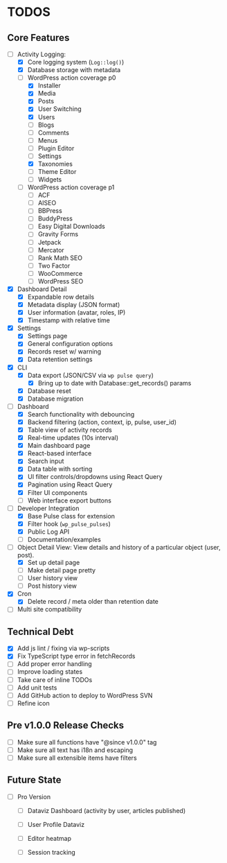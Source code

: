 # TODOS

## Core Features

- [ ] Activity Logging:
    - [x] Core logging system (`Log::log()`)
    - [x] Database storage with metadata
    - [ ] WordPress action coverage p0
        - [x] Installer
        - [x] Media
        - [x] Posts
        - [x] User Switching
        - [x] Users
        - [ ] Blogs
        - [ ] Comments
        - [ ] Menus
        - [ ] Plugin Editor
        - [ ] Settings
        - [x] Taxonomies
        - [ ] Theme Editor
        - [ ] Widgets
    - [ ] WordPress action coverage p1
        - [ ] ACF
        - [ ] AISEO
        - [ ] BBPress
        - [ ] BuddyPress
        - [ ] Easy Digital Downloads
        - [ ] Gravity Forms
        - [ ] Jetpack
        - [ ] Mercator
        - [ ] Rank Math SEO
        - [ ] Two Factor
        - [ ] WooCommerce
        - [ ] WordPress SEO
- [x] Dashboard Detail
    - [x] Expandable row details
    - [x] Metadata display (JSON format)
    - [x] User information (avatar, roles, IP)
    - [x] Timestamp with relative time
- [x] Settings
    - [x] Settings page
    - [x] General configuration options
    - [x] Records reset w/ warning
    - [x] Data retention settings
- [x] CLI
    - [x] Data export (JSON/CSV via `wp pulse query`)
        - [x] Bring up to date with Database::get_records() params
    - [x] Database reset
    - [x] Database migration
- [ ] Dashboard
    - [x] Search functionality with debouncing
    - [x] Backend filtering (action, context, ip, pulse, user_id)
    - [x] Table view of activity records
    - [x] Real-time updates (10s interval)
    - [x] Main dashboard page
    - [x] React-based interface
    - [x] Search input
    - [x] Data table with sorting
    - [x] UI filter controls/dropdowns using React Query
    - [x] Pagination using React Query
    - [x] Filter UI components
    - [ ] Web interface export buttons
- [ ] Developer Integration
    - [x] Base Pulse class for extension
    - [x] Filter hook (`wp_pulse_pulses`) 
    - [x] Public Log API
    - [ ] Documentation/examples
- [ ] Object Detail View: View details and history of a particular object (user, post).
    - [x] Set up detail page
    - [ ] Make detail page pretty
    - [ ] User history view
    - [ ] Post history view
- [x] Cron
    - [x] Delete record / meta older than retention date
- [ ] Multi site compatibility

## Technical Debt
- [x] Add js lint / fixing via wp-scripts
- [x] Fix TypeScript type error in fetchRecords
- [ ] Add proper error handling
- [ ] Improve loading states
- [ ] Take care of inline TODOs
- [ ] Add unit tests
- [ ] Add GitHub action to deploy to WordPress SVN
- [ ] Refine icon

## Pre v1.0.0 Release Checks
- [ ] Make sure all functions have "@since v1.0.0" tag
- [ ] Make sure all text has i18n and escaping
- [ ] Make sure all extensible items have filters

## Future State
- [ ] Pro Version
    - [ ] Dataviz Dashboard (activity by user, articles published)
    - [ ] User Profile Dataviz
    - [ ] Editor heatmap
    - [ ] Session tracking

